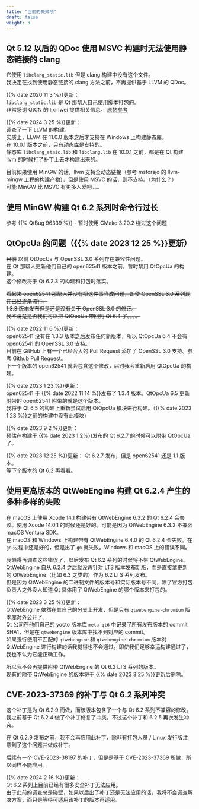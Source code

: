 ```yaml
---
title: "当前的失败项"
draft: false
weight: 3
---
```


## Qt 5.12 以后的 QDoc 使用 MSVC 构建时无法使用静态链接的 clang

它使用 `libclang_static.lib` 但是 clang 构建中没有这个文件。  
我决定在找到使用静态链接的 clang 方法之前，不再提供基于 LLVM 的 QDoc。

{{% date 2020 11 3 %}}更新：  
`libclang_static.lib` 是 Qt 那帮人自己使用脚本打包的。  
非常感谢 QtCN 的 lixinwei 提供相关信息。 [原帖参考](http://www.qtcn.org/bbs/job.php?action=topost&tid=85983&pid=200952)

{{% date 2024 3 25 %}}更新：  
调查了一下 LLVM 的构建。  
实质上，LLVM 在 11.0.0 版本之后才支持在 Windows 上构建静态库。  
在 10.0.1 版本之前，只有动态库是支持的。  
静态库 `libclang_staic.lib` 和 `libclang.lib` 在 10.0.1 之前，都是在 Qt 构建 llvm 的时候打了补丁上去才构建出来的。

目前如果使用 MinGW 的话，llvm 支持全动态链接（参考 mstorsjo 的 llvm-mingw 工程的构建产物），但是使用 MSVC 的话，则不支持。（为什么？）    
可能 MinGW 比 MSVC 有更多人爱吧。。。

## 使用 MinGW 构建 Qt 6.2 系列时命令行过长

参考 {{% QtBug 96339 %}} - 暂时使用 CMake 3.20.2 绕过这个问题

## QtOpcUa 的问题（{{% date 2023 12 25 %}}更新）

~~目前~~ 以前 QtOpcUa 与 OpenSSL 3.0 系列存在兼容性问题。  
在 Qt 那帮人更新他们自己的 open62541 版本之前，暂时禁用 QtOpcUa 的构建。  
这个修改将于 Qt 6.2.3 的构建和打包时落实。

~~看起来 open62541 那帮人并没有把这件事当成问题，即使 OpenSSL 3.0 系列现在已经逐渐流行。~~  
~~1.3.3 版本发布但是还是没有关于 OpenSSL 3.0 的修正。~~  
~~我不清楚是否我们可以把 QtOpcUa 带回到 Qt 6.4 了。。。。~~

{{% date 2022 11 6 %}}更新：  
open62541 没有在 1.3.3 版本之后发布任何新版本，所以 QtOpcUa 6.4 不会有 open62541 的 OpenSSL 3.0 支持。  
目前在 GitHub 上有一个已经合入的 Pull Request 添加了 OpenSSL 3.0 支持。参考 [Github Pull Request](https://github.com/open62541/open62541/pull/5349)。  
下一个版本的 open62541 就会包含这个修改，届时我会重新启用 QtOpcUa 的构建。

{{% date 2023 1 23 %}}更新：  
open62541 于 {{% date 2022 11 14 %}}发布了 1.3.4 版本。QtOpcUa 6.5 更新附带的 open62541 附带的就是这个版本。  
我将于 Qt 6.5 的构建上重新尝试启用 QtOpcUa 模块进行构建。（{{% date 2023 1 23 %}}之前的构建中没有此模块）

{{% date 2023 9 2 %}}更新：  
预估在构建于 {{% date 2023 1 2%}}发布的 Qt 6.2.7 的时候可以附带 QtOpcUa 了。

{{% date 2023 12 25 %}}更新：
Qt 6.2.7 发布，但是 open62541 还是 1.1 版本。  
等下个版本的 Qt 6.2 再看看。

## 使用更高版本的 QtWebEngine 构建 Qt 6.2.4 产生的多种多样的失败

在 macOS 上使用 Xcode 14.1 构建带有 QtWebEngine 6.3.2 的 Qt 6.2.4 会失败。使用 Xcode 14.0.1 的时候还是好的。可能是因为 QtWebEngine 6.3.2 不兼容 macOS Ventura SDK。  
在 macOS 和 Windows 上构建带有 QtWebEngine 6.4.0 的 Qt 6.2.4 会失败。在 `gn` 过程中还是好的，但是出了 `gn` 就失败。Windows 和 macOS 上的错误不同。

我懒得再调查这些错误了，以后发布 Qt 6.2 系列的时候将不带 QtWebEngine。  
QtWebEngine 自从 6.2.4 之后就没再针对 LTS 版本发布新版，而是直接拿更新的 QtWebEngine（比如 6.3 之类的）作为 6.2 LTS 系列发布。  
但是因为 QtWebEngine 的二进制文件的版本号和实际版本号不同，除了官方打包负责人之外没人知道 Qt 具体用了 QtWebEngine 的哪个版本来打包的。

{{% date 2023 3 25 %}}更新：  
QtWebEngine 依然在其自己的分支上开发，但是只有 `qtwebengine-chromium` 版本库对外公开了。  
Qt 公司在他们自己的 yocto 版本库 `meta-qt6` 中记录了所有发布版本的 commit SHA1，但是在 `qtwebengine` 版本库中找不到对应的 commit。  
如果强行使用不匹配的 `qtwebengine` 和 `qtwebengine-chromium` 版本对 QtWebEngine 进行构建的话我觉得也不会通过。即使我们足够幸运构建通过了，我也不认为它能正确工作。

所以我不会再提供附带 QtWebEngine 的 Qt 6.2 LTS 系列的版本。  
现有的附带 QtWebEngine 的版本将于 {{% date 2023 3 25 %}}更新后删除。

## CVE-2023-37369 的补丁与 Qt 6.2 系列冲突

这个补丁是为 Qt 6.2.9 而做，而该版本包含了一个与 Qt 6.2 系列不兼容的修改。  
我之前基于 Qt 6.2.4 做了个补丁修复了冲突，不过这个补丁和 6.2.5 再次发生冲突。

在 Qt 6.2.9 发布之前，我不会再应用此补丁，除非有打包人员 / Linux 发行版注意到了这个问题并做成补丁。

后续有一个 CVE-2023-38197 的补丁，但是是基于 CVE-2023-37369 所做，所以同样不能应用。

{{% date 2024 2 16 %}}更新：  
Qt 6.2 系列上目前已经有很多安全补丁无法应用。  
由于此前的调查总是碰壁，如果以后出了补丁还是无法应用的话，我将不会调查解决方案，而只是等待可适用该补丁的版本再适用。
